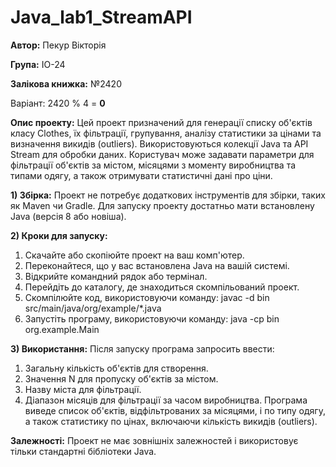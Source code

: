 # Java_lab1_StreamAPI
**Автор:** Пекур Вікторія

**Група:** ІО-24

**Залікова книжка:** №2420

Варіант: 2420 % 4 = **0**


**Опис проекту:**
Цей проект призначений для генерації списку об'єктів класу Clothes, їх фільтрації, групування, аналізу статистики за цінами та визначення викидів (outliers). Використовуються колекції Java та API Stream для обробки даних. Користувач може задавати параметри для фільтрації об'єктів за містом, місяцями з моменту виробництва та типами одягу, а також отримувати статистичні дані про ціни.

**1) Збірка:** Проект не потребує додаткових інструментів для збірки, таких як Maven чи Gradle. Для запуску проекту достатньо мати встановлену Java (версія 8 або новіша).

**2) Кроки для запуску:**

1. Скачайте або скопіюйте проект на ваш комп'ютер.
2. Переконайтеся, що у вас встановлена Java на вашій системі.
3. Відкрийте командний рядок або термінал.
4. Перейдіть до каталогу, де знаходиться скомпільований проект.
5. Скомпілюйте код, використовуючи команду:
   javac -d bin src/main/java/org/example/*.java
6. Запустіть програму, використовуючи команду:
   java -cp bin org.example.Main
   
**3) Використання:**
Після запуску програма запросить ввести:

1. Загальну кількість об'єктів для створення.
2. Значення N для пропуску об'єктів за містом.
3. Назву міста для фільтрації.
4. Діапазон місяців для фільтрації за часом виробництва.
Програма виведе список об'єктів, відфільтрованих за місяцями, і по типу одягу, а також статистику по цінах, включаючи кількість викидів (outliers).

**Залежності:** Проект не має зовнішніх залежностей і використовує тільки стандартні бібліотеки Java.

